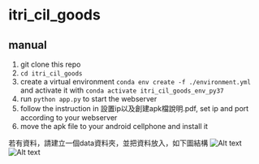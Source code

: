 # itri_cil_goods

## manual
1. git clone this repo
2. `cd itri_cil_goods`
3. create a virtual environment  `conda env create -f ./environment.yml` and activate it with `conda activate itri_cil_goods_env_py37`
4. run `python app.py` to start the webserver
5. follow the instruction in 設置ip以及創建apk檔說明.pdf, set ip and port according to your webserver
6. move the apk file to your android cellphone and install it


若有資料，請建立一個data資料夾，並把資料放入，如下圖結構
![Alt text](image.png)
![Alt text](image-1.png)